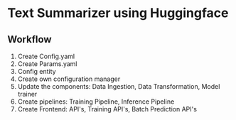 # Text Summarizer using Huggingface

## Workflow

1. Create Config.yaml
2. Create Params.yaml
3. Config entity
4. Create own configuration manager
5. Update the components: Data Ingestion, Data Transformation, Model trainer
6. Create pipelines: Training Pipeline, Inference Pipeline
7. Create Frontend: API's, Training API's, Batch Prediction API's